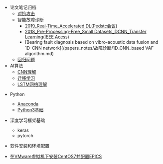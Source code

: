 * 论文笔记归档
    * [对抗攻击](/papers_notes/对抗攻击_论文笔记.md)
    * 智能故障诊断
      - [2019_Real-Time_Accelerated DL(Pedstc会议)](/papers_notes/故障诊断/实时_加速CNN.md)
      - [2018_Pre-Processing-Free_Small Datasets_DCNN_Transfer Learning(IEEE Acess)](/papers_notes/故障诊断/小数据集_迁移学习.md)
      - [Bearing fault diagnosis based on vibro-acoustic data fusion and 1D-CNN network](/papers_notes/故障诊断/1D_CNN_based VAF algorithm.md)
    * [回归问题](/notes/回归问题.md)
* AI算法
    - [CNN理解](/notes/卷积神经网络.md)
    - [迁移学习](/papers_notes/迁移学习.md)
    - [LSTM网络理解](/papers_notes/LSTM网络理解.md)

- Python

  - [Anaconda](/Python/Anaconda教程.md)
  - [Python3基础](/Python/python3_教程.md)
- 深度学习框架基础
  - keras
  - pytorch
- 软件安装和环境配置
  
- [在VMware虚拟机下安装CentOS7并配置EPICS](/notes/vmware虚拟机安装epics过程.md)
  
    
  
